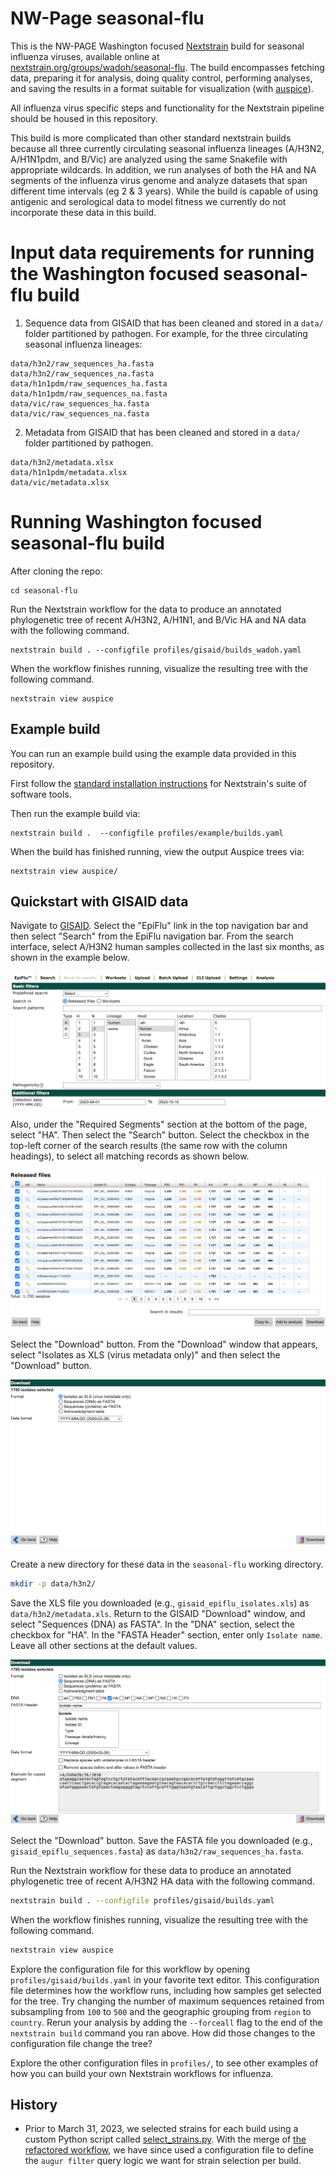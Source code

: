 # NW-Page seasonal-flu 
This is the NW-PAGE Washington focused [Nextstrain](https://nextstrain.org)  build for seasonal influenza viruses, available online at [nextstrain.org/groups/wadoh/seasonal-flu](https://nextstrain.org/groups/wadoh/flu/seasonal/h3n2/WA/2y/ha). 
The build encompasses fetching data, preparing it for analysis, doing quality control,
performing analyses, and saving the results in a format suitable for visualization (with
[auspice][]). 

All influenza virus specific steps and functionality for the Nextstrain pipeline should be
housed in this repository.

This build is more complicated than other standard nextstrain builds because all three
currently circulating seasonal influenza lineages (A/H3N2, A/H1N1pdm, and B/Vic)
are analyzed using the same Snakefile with appropriate wildcards. In addition, we run
analyses of both the HA and NA segments of the influenza virus genome and analyze datasets
that span different time intervals (eg 2 & 3 years). While the build is capable of using antigenic 
and serological data to model fitness we currently do not incorporate these data in this build. 


# Input data requirements for running the Washington focused seasonal-flu build 

1. Sequence data from GISAID that has been cleaned and stored in a `data/` folder 
partitioned by pathogen. For example, for the three circulating seasonal influenza lineages: 
```
data/h3n2/raw_sequences_ha.fasta
data/h3n2/raw_sequences_na.fasta
data/h1n1pdm/raw_sequences_ha.fasta
data/h1n1pdm/raw_sequences_na.fasta
data/vic/raw_sequences_ha.fasta
data/vic/raw_sequences_na.fasta
``` 

2. Metadata from GISAID that has been cleaned and stored in a `data/` folder partitioned by pathogen. 
``` 
data/h3n2/metadata.xlsx
data/h1n1pdm/metadata.xlsx
data/vic/metadata.xlsx
```

# Running Washington focused seasonal-flu build 

After cloning the repo: 

```
cd seasonal-flu 
```

Run the Nextstrain workflow for the data to produce an annotated phylogenetic tree of recent A/H3N2, A/H1N1, and B/Vic HA and NA data
with the following command. 

```
nextstrain build . --configfile profiles/gisaid/builds_wadoh.yaml 
```

When the workflow finishes running, visualize the resulting tree with the following command. 
```
nextstrain view auspice 
```





## Example build

You can run an example build using the example data provided in this repository.

First follow the [standard installation instructions](https://docs.nextstrain.org/en/latest/install.html)
for Nextstrain's suite of software tools.

Then run the example build via:

```
nextstrain build .  --configfile profiles/example/builds.yaml
```

When the build has finished running, view the output Auspice trees via:

```
nextstrain view auspice/
```

## Quickstart with GISAID data

Navigate to [GISAID](http://gisaid.org).
Select the "EpiFlu" link in the top navigation bar and then select "Search" from the EpiFlu navigation bar.
From the search interface, select A/H3N2 human samples collected in the last six months, as shown in the example below.

![Search for recent A/H3N2 data](images/01-search-gisaid-for-h3n2.png)

Also, under the "Required Segments" section at the bottom of the page, select "HA".
Then select the "Search" button.
Select the checkbox in the top-left corner of the search results (the same row with the column headings), to select all matching records as shown below.

![Select all matching records from search results](images/02-gisaid-search-results.png)

Select the "Download" button.
From the "Download" window that appears, select "Isolates as XLS (virus metadata only)" and then select the "Download" button.

![Download metadata](images/03-download-metadata.png)

Create a new directory for these data in the `seasonal-flu` working directory.

``` bash
mkdir -p data/h3n2/
```

Save the XLS file you downloaded (e.g., `gisaid_epiflu_isolates.xls`) as `data/h3n2/metadata.xls`.
Return to the GISAID "Download" window, and select "Sequences (DNA) as FASTA".
In the "DNA" section, select the checkbox for "HA".
In the "FASTA Header" section, enter only `Isolate name`.
Leave all other sections at the default values.

![Download sequences](images/04-download-sequences.png)

Select the "Download" button.
Save the FASTA file you downloaded (e.g., `gisaid_epiflu_sequences.fasta`) as `data/h3n2/raw_sequences_ha.fasta`.

Run the Nextstrain workflow for these data to produce an annotated phylogenetic tree of recent A/H3N2 HA data with the following command.

``` bash
nextstrain build . --configfile profiles/gisaid/builds.yaml
```

When the workflow finishes running, visualize the resulting tree with the following command.

``` bash
nextstrain view auspice
```

Explore the configuration file for this workflow by opening `profiles/gisaid/builds.yaml` in your favorite text editor.
This configuration file determines how the workflow runs, including how samples get selected for the tree.
Try changing the number of maximum sequences retained from subsampling from `100` to `500` and the geographic grouping from `region` to `country`.
Rerun your analysis by adding the `--forceall` flag to the end of the `nextstrain build` command you ran above.
How did those changes to the configuration file change the tree?

Explore the other configuration files in `profiles/`, to see other examples of how you can build your own Nextstrain workflows for influenza.

## History

 - Prior to March 31, 2023, we selected strains for each build using a custom Python script called [select_strains.py](https://github.com/nextstrain/seasonal-flu/blob/64b5204d23c0b95e4b06f943e4efb8db005759c0/scripts/select_strains.py). With the merge of [the refactored workflow](https://github.com/nextstrain/seasonal-flu/pull/76), we have since used a configuration file to define the `augur filter` query logic we want for strain selection per build.

[Nextstrain]: https://nextstrain.org
[fauna]: https://github.com/nextstrain/fauna
[augur]: https://github.com/nextstrain/augur
[auspice]: https://github.com/nextstrain/auspice
[snakemake cli]: https://snakemake.readthedocs.io/en/stable/executable.html#all-options
[nextstrain-cli]: https://github.com/nextstrain/cli
[nextstrain-cli README]: https://github.com/nextstrain/cli/blob/master/README.md

